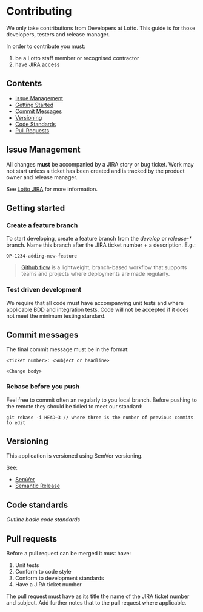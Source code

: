 # Contributing
We only take contributions from Developers at Lotto. This guide is for those developers, testers and release manager.

In order to contribute you must:

1. be a Lotto staff member or recognised contractor
2. have JIRA access

## Contents
- [Issue Management](#issue-management)
- [Getting Started](#getting-started)
- [Commit Messages](#commit-messages)
- [Versioning](#versioning)
- [Code Standards](#code-standards)
- [Pull Requests](#pull-requests)

## Issue Management
All changes __must__ be accompanied by a JIRA story or bug ticket. Work may not start unless a ticket has been created and is tracked by the product owner and release manager.

See [Lotto JIRA](https://lottonz.catchsoftware.net/jira) for more information.

## Getting started
### Create a feature branch
To start developing, create a feature branch from the _develop_ or _release-*_ branch. Name this branch after the JIRA ticket number + a description. E.g.:
```
OP-1234-adding-new-feature
```

> [Github flow](https://guides.github.com/introduction/flow/) is a lightweight, branch-based workflow that supports teams and projects where deployments are made regularly.

### Test driven development
We require that all code must have accompanying unit tests and where applicable BDD and integration tests. Code will not be accepted if it does not meet the minimum testing standard.

## Commit messages
The final commit message must be in the format:

```
<ticket number>: <Subject or headline>

<Change body>
```

### Rebase before you push
Feel free to commit often an regularly to you local branch. Before pushing to the remote they should be tidied to meet our standard:

```
git rebase -i HEAD~3 // where three is the number of previous commits to edit
```

## Versioning
This application is versioned using SemVer versioning.

See:
* [SemVer](http://semver.org/)
* [Semantic Release](https://github.com/semantic-release/semantic-release/)

## Code standards
_Outline basic code standards_

## Pull requests
Before a pull request can be merged it must have:

1. Unit tests
2. Conform to code style
3. Conform to development standards
4. Have a JIRA ticket number

The pull request must have as its title the name of the JIRA ticket number and subject. Add further notes that to the pull request where applicable.